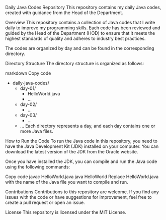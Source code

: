 Daily Java Codes Repository
This repository contains my daily Java codes, created with guidance from the Head of the Department.

Overview
This repository contains a collection of Java codes that I write daily to improve my programming skills. Each code has been reviewed and guided by the Head of the Department (HOD) to ensure that it meets the highest standards of quality and adheres to industry best practices.

The codes are organized by day and can be found in the corresponding directory.

Directory Structure
The directory structure is organized as follows:

markdown
Copy code
- daily-java-codes/
    - day-01/
        - HelloWorld.java
        - ...
    - day-02/
        - ...
    - day-03/
        - ...
    - ...
Each directory represents a day, and each day contains one or more Java files.

How to Run the Code
To run the Java code in this repository, you need to have the Java Development Kit (JDK) installed on your computer. You can download the latest version of the JDK from the Oracle website.

Once you have installed the JDK, you can compile and run the Java code using the following commands:

Copy code
javac HelloWorld.java
java HelloWorld
Replace HelloWorld.java with the name of the Java file you want to compile and run.

Contributions
Contributions to this repository are welcome. If you find any issues with the code or have suggestions for improvement, feel free to create a pull request or open an issue.

License
This repository is licensed under the MIT License.

